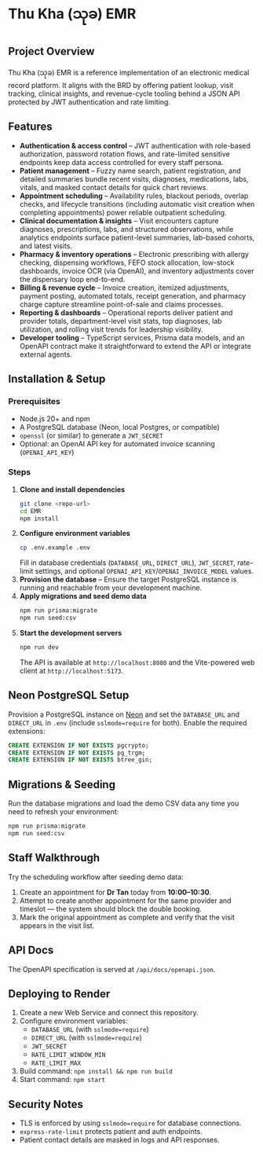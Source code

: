 # Thu Kha (သုခ) EMR  

## Project Overview
Thu Kha (သုခ) EMR is a reference implementation of an electronic medical record platform. It aligns with the BRD by offering patient lookup, visit tracking, clinical insights, and revenue-cycle tooling behind a JSON API protected by JWT authentication and rate limiting.

## Features
- **Authentication & access control** – JWT authentication with role-based authorization, password rotation flows, and rate-limited sensitive endpoints keep data access controlled for every staff persona. 
- **Patient management** – Fuzzy name search, patient registration, and detailed summaries bundle recent visits, diagnoses, medications, labs, vitals, and masked contact details for quick chart reviews.
- **Appointment scheduling** – Availability rules, blackout periods, overlap checks, and lifecycle transitions (including automatic visit creation when completing appointments) power reliable outpatient scheduling.
- **Clinical documentation & insights** – Visit encounters capture diagnoses, prescriptions, labs, and structured observations, while analytics endpoints surface patient-level summaries, lab-based cohorts, and latest visits.
- **Pharmacy & inventory operations** – Electronic prescribing with allergy checking, dispensing workflows, FEFO stock allocation, low-stock dashboards, invoice OCR (via OpenAI), and inventory adjustments cover the dispensary loop end-to-end.
- **Billing & revenue cycle** – Invoice creation, itemized adjustments, payment posting, automated totals, receipt generation, and pharmacy charge capture streamline point-of-sale and claims processes.
- **Reporting & dashboards** – Operational reports deliver patient and provider totals, department-level visit stats, top diagnoses, lab utilization, and rolling visit trends for leadership visibility.
- **Developer tooling** – TypeScript services, Prisma data models, and an OpenAPI contract make it straightforward to extend the API or integrate external agents.

## Installation & Setup

### Prerequisites
- Node.js 20+ and npm
- A PostgreSQL database (Neon, local Postgres, or compatible)
- `openssl` (or similar) to generate a `JWT_SECRET`
- Optional: an OpenAI API key for automated invoice scanning (`OPENAI_API_KEY`)

### Steps
1. **Clone and install dependencies**
   ```bash
   git clone <repo-url>
   cd EMR
   npm install
   ```
2. **Configure environment variables**
   ```bash
   cp .env.example .env
   ```
   Fill in database credentials (`DATABASE_URL`, `DIRECT_URL`), `JWT_SECRET`, rate-limit settings, and optional `OPENAI_API_KEY`/`OPENAI_INVOICE_MODEL` values.
3. **Provision the database** – Ensure the target PostgreSQL instance is running and reachable from your development machine.
4. **Apply migrations and seed demo data**
   ```bash
   npm run prisma:migrate
   npm run seed:csv
   ```
5. **Start the development servers**
   ```bash
   npm run dev
   ```
   The API is available at `http://localhost:8080` and the Vite-powered web client at `http://localhost:5173`.

## Neon PostgreSQL Setup
Provision a PostgreSQL instance on [Neon](https://neon.tech) and set the `DATABASE_URL` and `DIRECT_URL` in `.env` (include `sslmode=require` for both). Enable the required extensions:
```sql
CREATE EXTENSION IF NOT EXISTS pgcrypto;
CREATE EXTENSION IF NOT EXISTS pg_trgm;
CREATE EXTENSION IF NOT EXISTS btree_gin;
```

## Migrations & Seeding
Run the database migrations and load the demo CSV data any time you need to refresh your environment:
```bash
npm run prisma:migrate
npm run seed:csv
```

## Staff Walkthrough
Try the scheduling workflow after seeding demo data:
1. Create an appointment for **Dr Tan** today from **10:00–10:30**.
2. Attempt to create another appointment for the same provider and timeslot — the system should block the double booking.
3. Mark the original appointment as complete and verify that the visit appears in the visit list.

## API Docs
The OpenAPI specification is served at `/api/docs/openapi.json`.

## Deploying to Render
1. Create a new Web Service and connect this repository.
2. Configure environment variables:
   - `DATABASE_URL` (with `sslmode=require`)
   - `DIRECT_URL` (with `sslmode=require`)
   - `JWT_SECRET`
   - `RATE_LIMIT_WINDOW_MIN`
   - `RATE_LIMIT_MAX`
3. Build command: `npm install && npm run build`
4. Start command: `npm start`

## Security Notes
- TLS is enforced by using `sslmode=require` for database connections.
- `express-rate-limit` protects patient and auth endpoints.
- Patient contact details are masked in logs and API responses.

